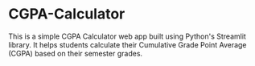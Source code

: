 # CGPA-Calculator
This is a simple CGPA Calculator web app built using Python's Streamlit library. It helps students calculate their Cumulative Grade Point Average (CGPA) based on their semester grades.
